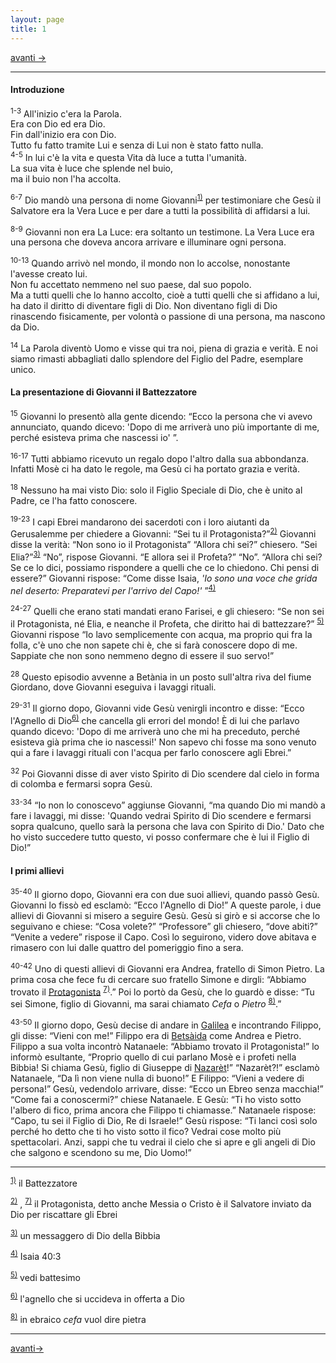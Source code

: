 ```yaml
---
layout: page
title: 1
---
```

[avanti ->](gv02.html)

------------------------------------------------------------------------
#### Introduzione

<sup>1-3</sup> All'inizio c'era la Parola.  
Era con Dio ed era Dio.  
Fin dall'inizio era con Dio.  
Tutto fu fatto tramite Lui e senza di Lui non è stato fatto nulla.  
<sup>4-5</sup> In lui c'è la vita e questa Vita dà luce a tutta
l'umanità.  
La sua vita è luce che splende nel buio,  
ma il buio non l'ha accolta.

<sup>6-7</sup> Dio mandò una persona di nome
Giovanni<sup><a href="#fn__1" id="fnt__1" class="fn_top">1)</a></sup>
per testimoniare che Gesù il Salvatore era la Vera Luce e per dare a
tutti la possibilità di affidarsi a lui.

<sup>8-9</sup> Giovanni non era La Luce: era soltanto un testimone. La
Vera Luce era una persona che doveva ancora arrivare e illuminare ogni
persona.

<sup>10-13</sup> Quando arrivò nel mondo, il mondo non lo accolse,
nonostante l'avesse creato lui.  
Non fu accettato nemmeno nel suo paese, dal suo popolo.  
Ma a tutti quelli che lo hanno accolto, cioè a tutti quelli che si
affidano a lui, ha dato il diritto di diventare figli di Dio. Non
diventano figli di Dio rinascendo fisicamente, per volontà o passione di
una persona, ma nascono da Dio.

<sup>14</sup> La Parola diventò Uomo e visse qui tra noi, piena di
grazia e verità. E noi siamo rimasti abbagliati dallo splendore del
Figlio del Padre, esemplare unico.

#### La presentazione di Giovanni il Battezzatore

<sup>15</sup> Giovanni lo presentò alla gente dicendo: “Ecco la persona
che vi avevo annunciato, quando dicevo: 'Dopo di me arriverà uno più
importante di me, perché esisteva prima che nascessi io' ”.

<sup>16-17</sup> Tutti abbiamo ricevuto un regalo dopo l'altro dalla sua
abbondanza. Infatti Mosè ci ha dato le regole, ma Gesù ci ha portato
grazia e verità.

<sup>18</sup> Nessuno ha mai visto Dio: solo il Figlio Speciale di Dio,
che è unito al Padre, ce l'ha fatto conoscere.

<sup>19-23</sup> I capi Ebrei mandarono dei sacerdoti con i loro
aiutanti da Gerusalemme per chiedere a Giovanni: “Sei tu il
Protagonista?”<sup><a href="#fn__2" id="fnt__2" class="fn_top">2)</a></sup>
Giovanni disse la verità: “Non sono io il Protagonista” “Allora chi
sei?” chiesero. “Sei
Elia?”<sup><a href="#fn__3" id="fnt__3" class="fn_top">3)</a></sup>
“No”, rispose Giovanni. “E allora sei il Profeta?” “No”. “Allora chi
sei? Se ce lo dici, possiamo rispondere a quelli che ce lo chiedono. Chi
pensi di essere?” Giovanni rispose: “Come disse Isaia, *'Io sono una
voce che grida nel deserto: Preparatevi per l'arrivo del Capo!'*
”<sup><a href="#fn__4" id="fnt__4" class="fn_top">4)</a></sup>

<sup>24-27</sup> Quelli che erano stati mandati erano Farisei, e gli
chiesero: “Se non sei il Protagonista, né Elia, e neanche il Profeta,
che diritto hai di battezzare?”
<sup><a href="#fn__5" id="fnt__5" class="fn_top">5)</a></sup> Giovanni
rispose “Io lavo semplicemente con acqua, ma proprio qui fra la folla,
c'è uno che non sapete chi è, che si farà conoscere dopo di me. Sappiate
che non sono nemmeno degno di essere il suo servo!”

<sup>28</sup> Questo episodio avvenne a Betània in un posto sull'altra
riva del fiume Giordano, dove Giovanni eseguiva i lavaggi rituali.

<sup>29-31</sup> Il giorno dopo, Giovanni vide Gesù venirgli incontro e
disse: “Ecco l'Agnello di
Dio<sup><a href="#fn__6" id="fnt__6" class="fn_top">6)</a></sup> che
cancella gli errori del mondo! È di lui che parlavo quando dicevo: 'Dopo
di me arriverà uno che mi ha preceduto, perché esisteva già prima che io
nascessi!' Non sapevo chi fosse ma sono venuto qui a fare i lavaggi
rituali con l'acqua per farlo conoscere agli Ebrei.”

<sup>32</sup> Poi Giovanni disse di aver visto Spirito di Dio scendere
dal cielo in forma di colomba e fermarsi sopra Gesù.

<sup>33-34</sup> “Io non lo conoscevo” aggiunse Giovanni, “ma quando Dio
mi mandò a fare i lavaggi, mi disse: 'Quando vedrai Spirito di Dio
scendere e fermarsi sopra qualcuno, quello sarà la persona che lava con
Spirito di Dio.' Dato che ho visto succedere tutto questo, vi posso
confermare che è lui il Figlio di Dio!”

#### I primi allievi

<sup>35-40</sup> Il giorno dopo, Giovanni era con due suoi allievi,
quando passò Gesù. Giovanni lo fissò ed esclamò: “Ecco l'Agnello di
Dio!” A queste parole, i due allievi di Giovanni si misero a seguire
Gesù. Gesù si girò e si accorse che lo seguivano e chiese: “Cosa
volete?” “Professore” gli chiesero, “dove abiti?” “Venite a vedere”
rispose il Capo. Così lo seguirono, videro dove abitava e rimasero con
lui dalle quattro del pomeriggio fino a sera.

<sup>40-42</sup> Uno di questi allievi di Giovanni era Andrea, fratello
di Simon Pietro. La prima cosa che fece fu di cercare suo fratello
Simone e dirgli: “Abbiamo trovato il
<a href="g/protagonista" class="wikilink2" title="g:protagonista">Protagonista</a>
<sup><a href="#fn__7" id="fnt__7" class="fn_top">7)</a></sup>.” Poi lo
portò da Gesù, che lo guardò e disse: “Tu sei Simone, figlio di
Giovanni, ma sarai chiamato *Cefa* o *Pietro*
<sup><a href="#fn__8" id="fnt__8" class="fn_top">8)</a></sup>.”

<sup>43-50</sup> Il giorno dopo, Gesù decise di andare in
<a href="p/galilea" class="wikilink2" title="p:galilea">Galilea</a> e
incontrando Filippo, gli disse: “Vieni con me!” Filippo era di
<a href="betsaida" class="wikilink2" title="betsaida">Betsàida</a> come
Andrea e Pietro. Filippo a sua volta incontrò Natanaele: “Abbiamo
trovato il Protagonista!” lo informò esultante, “Proprio quello di cui
parlano Mosè e i profeti nella Bibbia! Si chiama Gesù, figlio di
Giuseppe di
<a href="nazaret" class="wikilink2" title="nazaret">Nazarèt</a>!”
“Nazarèt?!” esclamò Natanaele, “Da lì non viene nulla di buono!” E
Filippo: “Vieni a vedere di persona!” Gesù, vedendolo arrivare, disse:
“Ecco un Ebreo senza macchia!” “Come fai a conoscermi?” chiese
Natanaele. E Gesù: “Ti ho visto sotto l'albero di fico, prima ancora che
Filippo ti chiamasse.” Natanaele rispose: “Capo, tu sei il Figlio di
Dio, Re di Israele!” Gesù rispose: “Ti lanci così solo perché ho detto
che ti ho visto sotto il fico? Vedrai cose molto più spettacolari. Anzi,
sappi che tu vedrai il cielo che si apre e gli angeli di Dio che salgono
e scendono su me, Dio Uomo!”

------------------------------------------------------------------------
<sup><a href="#fnt__1" id="fn__1" class="fn_bot">1)</a></sup>
il Battezzatore

<sup><a href="#fnt__2" id="fn__2" class="fn_bot">2)</a></sup> ,
<sup><a href="#fnt__7" id="fn__7" class="fn_bot">7)</a></sup>
il Protagonista, detto anche Messia o Cristo è il Salvatore inviato da
Dio per riscattare gli Ebrei

<sup><a href="#fnt__3" id="fn__3" class="fn_bot">3)</a></sup>
un messaggero di Dio della Bibbia

<sup><a href="#fnt__4" id="fn__4" class="fn_bot">4)</a></sup>
Isaia 40:3

<sup><a href="#fnt__5" id="fn__5" class="fn_bot">5)</a></sup>
vedi battesimo

<sup><a href="#fnt__6" id="fn__6" class="fn_bot">6)</a></sup>
l'agnello che si uccideva in offerta a Dio

<sup><a href="#fnt__8" id="fn__8" class="fn_bot">8)</a></sup>
in ebraico *cefa* vuol dire pietra

------------------------------------------------------------------------
 [avanti->](gv02.html)
